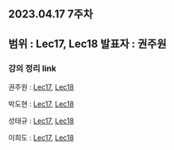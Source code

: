 ## 2023.04.17 7주차
범위 : Lec17, Lec18
발표자 : 권주원
---
### 강의 정리 link

권주원 : [Lec17](https://well-catsup-c9c.notion.site/Lec-17-Orthogonal-Matrices-and-Gram-Schmidt-c0ea95b8f7fd45f1875175ba60a35426), [Lec18](https://well-catsup-c9c.notion.site/Lec-18-Properties-of-Determinants-a62028b0a7344cf39d93ff6b4ad8f46c)

박도현 : [Lec17](https://dohlab.tistory.com/32), [Lec18](https://dohlab.tistory.com/33)

성태규 : [Lec17](), [Lec18]()

이희도 : [Lec17](), [Lec18]()
